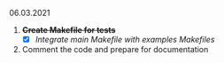 06.03.2021  
1. ~~**Create Makefile for tests**~~
    - [x] *Integrate main Makefile with examples Makefiles*
2. Comment the code and prepare for documentation
